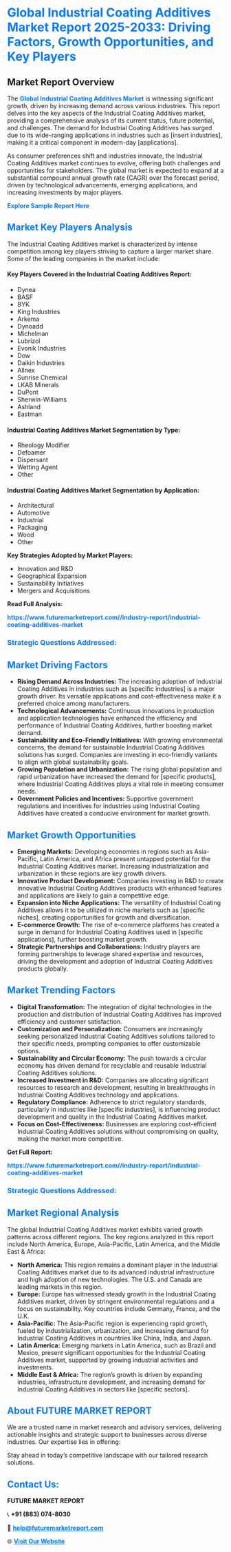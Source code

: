 <h1 style="color: #007BFF;">Global Industrial Coating Additives Market Report 2025-2033: Driving Factors, Growth Opportunities, and Key Players</h1>

<section id="overview">
<h2>Market Report Overview</h2>
<p>The <a href="https://www.futuremarketreport.com//industry-report/industrial-coating-additives-market" style="color: #007BFF; text-decoration: none;"><strong>Global Industrial Coating Additives Market</strong></a> is witnessing significant growth, driven by increasing demand across various industries. This report delves into the key aspects of the Industrial Coating Additives market, providing a comprehensive analysis of its current status, future potential, and challenges. The demand for Industrial Coating Additives has surged due to its wide-ranging applications in industries such as [insert industries], making it a critical component in modern-day [applications].</p>
<p>As consumer preferences shift and industries innovate, the Industrial Coating Additives market continues to evolve, offering both challenges and opportunities for stakeholders. The global market is expected to expand at a substantial compound annual growth rate (CAGR) over the forecast period, driven by technological advancements, emerging applications, and increasing investments by major players.</p>
</section>

<section id="overview">
<p><a href="https://www.futuremarketreport.com//request-sample/reportId=85257" style="color: #007BFF; text-decoration: none;"><strong>Explore Sample Report Here</strong></a></p>
</section>

<section id="key-players">
<h2 style="color: #007BFF;">Market Key Players Analysis</h2>
<p>The Industrial Coating Additives market is characterized by intense competition among key players striving to capture a larger market share. Some of the leading companies in the market include:</p>
<h4>Key Players Covered in the Industrial Coating Additives Report:</h4>
<ul><li>Dynea</li><li>BASF</li><li>BYK</li><li>King Industries</li><li>Arkema</li><li>Dynoadd</li><li>Michelman</li><li>Lubrizol</li><li>Evonik Industries</li><li>Dow</li><li>Daikin Industries</li><li>Allnex</li><li>Sunrise Chemical</li><li>LKAB Minerals</li><li>DuPont</li><li>Sherwin-Williams</li><li>Ashland</li><li>Eastman</li></ul>
<h4>Industrial Coating Additives Market Segmentation by Type:</h4>
<ul><li>Rheology Modifier</li><li>Defoamer</li><li>Dispersant</li><li>Wetting Agent</li><li>Other</li></ul>

<h4>Industrial Coating Additives Market Segmentation by Application:</h4>
<ul><li>Architectural</li><li>Automotive</li><li>Industrial</li><li>Packaging</li><li>Wood</li><li>Other</li></ul>
<p><strong>Key Strategies Adopted by Market Players:</strong></p>
<ul>
<li>Innovation and R&D</li>
<li>Geographical Expansion</li>
<li>Sustainability Initiatives</li>
<li>Mergers and Acquisitions</li>
</ul>
</section>

<section>
<p><strong>Read Full Analysis: </strong></p><a href="https://www.futuremarketreport.com//industry-report/industrial-coating-additives-market" style="color: #007BFF; text-decoration: none;"><strong>https://www.futuremarketreport.com//industry-report/industrial-coating-additives-market</strong></a>
<h3 style="color: #007BFF;">Strategic Questions Addressed:</h3>
</section>

<section id="driving-factors">
<h2 style="color: #007BFF;">Market Driving Factors</h2>
<ul>
<li><strong>Rising Demand Across Industries:</strong> The increasing adoption of Industrial Coating Additives in industries such as [specific industries] is a major growth driver. Its versatile applications and cost-effectiveness make it a preferred choice among manufacturers.</li>
<li><strong>Technological Advancements:</strong> Continuous innovations in production and application technologies have enhanced the efficiency and performance of Industrial Coating Additives, further boosting market demand.</li>
<li><strong>Sustainability and Eco-Friendly Initiatives:</strong> With growing environmental concerns, the demand for sustainable Industrial Coating Additives solutions has surged. Companies are investing in eco-friendly variants to align with global sustainability goals.</li>
<li><strong>Growing Population and Urbanization:</strong> The rising global population and rapid urbanization have increased the demand for [specific products], where Industrial Coating Additives plays a vital role in meeting consumer needs.</li>
<li><strong>Government Policies and Incentives:</strong> Supportive government regulations and incentives for industries using Industrial Coating Additives have created a conducive environment for market growth.</li>
</ul>
</section>

<section id="growth-opportunities">
<h2 style="color: #007BFF;">Market Growth Opportunities</h2>
<ul>
<li><strong>Emerging Markets:</strong> Developing economies in regions such as Asia-Pacific, Latin America, and Africa present untapped potential for the Industrial Coating Additives market. Increasing industrialization and urbanization in these regions are key growth drivers.</li>
<li><strong>Innovative Product Development:</strong> Companies investing in R&D to create innovative Industrial Coating Additives products with enhanced features and applications are likely to gain a competitive edge.</li>
<li><strong>Expansion into Niche Applications:</strong> The versatility of Industrial Coating Additives allows it to be utilized in niche markets such as [specific niches], creating opportunities for growth and diversification.</li>
<li><strong>E-commerce Growth:</strong> The rise of e-commerce platforms has created a surge in demand for Industrial Coating Additives used in [specific applications], further boosting market growth.</li>
<li><strong>Strategic Partnerships and Collaborations:</strong> Industry players are forming partnerships to leverage shared expertise and resources, driving the development and adoption of Industrial Coating Additives products globally.</li>
</ul>
</section>

<section id="trending-factors">
<h2 style="color: #007BFF;">Market Trending Factors</h2>
<ul>
<li><strong>Digital Transformation:</strong> The integration of digital technologies in the production and distribution of Industrial Coating Additives has improved efficiency and customer satisfaction.</li>
<li><strong>Customization and Personalization:</strong> Consumers are increasingly seeking personalized Industrial Coating Additives solutions tailored to their specific needs, prompting companies to offer customizable options.</li>
<li><strong>Sustainability and Circular Economy:</strong> The push towards a circular economy has driven demand for recyclable and reusable Industrial Coating Additives solutions.</li>
<li><strong>Increased Investment in R&D:</strong> Companies are allocating significant resources to research and development, resulting in breakthroughs in Industrial Coating Additives technology and applications.</li>
<li><strong>Regulatory Compliance:</strong> Adherence to strict regulatory standards, particularly in industries like [specific industries], is influencing product development and quality in the Industrial Coating Additives market.</li>
<li><strong>Focus on Cost-Effectiveness:</strong> Businesses are exploring cost-efficient Industrial Coating Additives solutions without compromising on quality, making the market more competitive.</li>
</ul>
</section>

<section>
<p><strong>Get Full Report: </strong></p><a href="https://www.futuremarketreport.com//industry-report/industrial-coating-additives-market" style="color: #007BFF; text-decoration: none;"><strong>https://www.futuremarketreport.com//industry-report/industrial-coating-additives-market</strong></a>
<h3 style="color: #007BFF;">Strategic Questions Addressed:</h3>
</section>


<section id="regional-analysis">
<h2 style="color: #007BFF;">Market Regional Analysis</h2>
<p>The global Industrial Coating Additives market exhibits varied growth patterns across different regions. The key regions analyzed in this report include North America, Europe, Asia-Pacific, Latin America, and the Middle East & Africa:</p>
<ul>
<li><strong>North America:</strong> This region remains a dominant player in the Industrial Coating Additives market due to its advanced industrial infrastructure and high adoption of new technologies. The U.S. and Canada are leading markets in this region.</li>
<li><strong>Europe:</strong> Europe has witnessed steady growth in the Industrial Coating Additives market, driven by stringent environmental regulations and a focus on sustainability. Key countries include Germany, France, and the U.K.</li>
<li><strong>Asia-Pacific:</strong> The Asia-Pacific region is experiencing rapid growth, fueled by industrialization, urbanization, and increasing demand for Industrial Coating Additives in countries like China, India, and Japan.</li>
<li><strong>Latin America:</strong> Emerging markets in Latin America, such as Brazil and Mexico, present significant opportunities for the Industrial Coating Additives market, supported by growing industrial activities and investments.</li>
<li><strong>Middle East & Africa:</strong> The region’s growth is driven by expanding industries, infrastructure development, and increasing demand for Industrial Coating Additives in sectors like [specific sectors].</li>
</ul>
</section>

<footer>
<h2 style="color: #007BFF;">About FUTURE MARKET REPORT</h2>
<p>We are a trusted name in market research and advisory services, delivering actionable insights and strategic support to businesses across diverse industries. Our expertise lies in offering:</p>

<p>Stay ahead in today’s competitive landscape with our tailored research solutions.</p>

<h2 style="color: #007BFF;">Contact Us:</h2>
<p><strong>FUTURE MARKET REPORT</strong></p>
<p>📞 <strong>+91 (883) 074-8030</strong></p>
<p>📧 <strong><a href="mailto:help@futuremarketreport.com" style="color: #007BFF;">help@futuremarketreport.com</a></strong></p>
<p>🌐 <strong><a href="https://www.futuremarketreport.com/" style="color: #007BFF;">Visit Our Website</a></strong></p>
</footer>